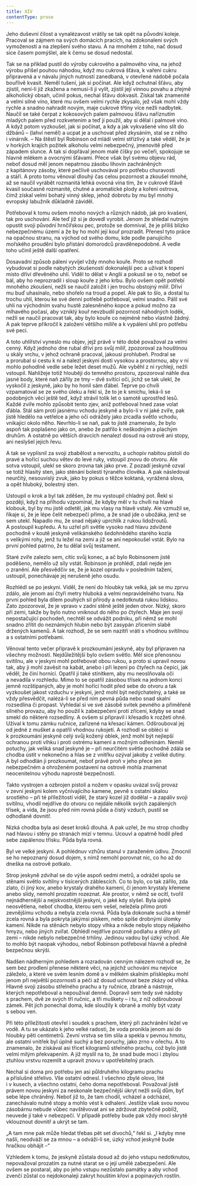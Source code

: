 ```yaml
---
title: XIV
contentType: prose
---
```


<section>

Jeho duševní čilost a vynalézavost vrátily se tak opět na původní koleje. Pracoval se zájmem na svých domácích pracích, na zdokonalení svých vymožeností a na zlepšení svého stavu. A na mnohém z toho, nač dosud sice časem pomýšlel, ale k čemu se dosud nedostal.

Tak se na příklad pustil do výroby cukrového a palmového vína, na jehož výrobu přišel pouhou náhodou, když mu cukrová šťáva, k vaření cukru připravená a v návalu jiných nutností zanedbaná, v otevřené nádobě počala bouřlivě kvasit. Neměl tušení, jak si počínat. Ale když ochutnal šťávu, aby zjistil, není-li již zkažena a nemusí-li ji vylít, zjistil její vinnou povahu a zřejmě alkoholický obsah, učinil pokus, nechal šťávu dokvasit. Získal tak znamenité a velmi silné víno, které mu ovšem velmi rychle zkysalo, jež však mohl vždy rychle a snadno nahradit novým, maje cukrové třtiny více nežli nadbytek. Naučil se také čerpat z kokosových palem palmovou šťávu naříznutím mladých palem před rozkvetením a teď jí použil, aby si dělal i palmové víno. A když potom vyzkoušel, jak si počínat, a kdy a jak vykvašené víno slít do džbánů – (lahví neměl) a ucpat je a uschovat před zkysáním, stal se z něho i vinárník. – Na štěstí byl Robinson od mládí velmi střízlivý a také věděl, že je v horkých krajích požitek alkoholu velmi nebezpečný, jmenovitě před západem slunce. A tak si dopřával jenom malé číšky po večeři, spokojuje se hlavně mlékem a ovocnými šťávami. Přece však byl svému objevu rád, neboť dosud měl jenom nepatrnou zásobu lihovin zachráněných z kapitánovy zásoby, které pečlivě uschovával pro potřebu churavosti a stáří. A proto tomu věnoval dlouhý čas celou pozornost a zkoušel mnohé, až se naučil vyrábět rozmanitá lehká ovocná vína tím, že v cukrové šťávě kvasil současně rozmanité, chutné a aromatické plody a koření ostrova, čímž získal velmi bohatý vinný sklep, jehož dobrotu by mu byl mnohý evropský labužník důkladně záviděl.

Potřeboval k tomu ovšem mnoho nových a různých nádob, jak pro kvašení, tak pro uschování. Ale teď již si je dovedl vyrobit. Jenom že shledal nutným opustit svoji původní hrnčířskou pec, protože se domníval, že je příliš blízko nebezpečnému území a že by ho mohl její kouř prozradit. Přenesl tyto práce na opačnou stranu, na východ od svého domu, kde podle panujícího mořského proudění bylo přistání domorodců pravděnepodobné. A vedle toho učinil ještě další opatření.

Dosavadní způsob pálení vyvíjel vždy mnoho kouře. Proto se rozhodl vybudovat si podle nabytých zkušeností dokonalejší pec a užívat k topení místo dříví dřevěného uhlí. Viděl to dělat v Anglii a pokusil se o to, neboť se bál, aby ho neprozradil i sloup kouře z jeho krbu. Bylo ovšem opět potřebí mnohého zkoušení, nežli se naučil založit i jen trochu obstojný milíř. Dříví mu buď uhasínalo, nebo shořelo na troud a popel. Ale pak to šlo, a dostal tu trochu uhlí, kterou ke své denní potřebě potřeboval, velmi snadno. Pálil své uhlí na východním svahu hustě zalesněného kopce a pokud možno za mlhavého počasí, aby vzniklý kouř nevzbudil pozornost náhodných loděk, nežli se naučil pracovat tak, aby bylo kouře co nejméně nebo vlastně žádný. A pak teprve přikročil k založení většího milíře a k vypálení uhlí pro potřebu své peci.

A toto uhlířství vyneslo mu objev, jejž právě v této době považoval za velmi cenný. Když jednoho dne rubal dříví pro svůj milíř, zpozoroval za houštinou u skály vrchu, v jehož ochraně pracoval, jakousi prohlubeň. Prodral se a prorubal si cestu k ní a nalezl jeskyni dosti vysokou a prostornou, aby v ní mohlo pohodlně vedle sebe ležet deset mužů. Ale vyběhl z ní rychleji, nežli vstoupil. Nahlížeje totiž hlouběji do temného prostoru, zpozoroval náhle dva jasné body, které naň zářily ze tmy – dvě svítící oči, jichž se tak ulekl, že vyskočil z jeskyně, jako by ho honil sám ďábel. Teprve po chvíli vzpamatoval se ze svého úleku a řekl si, že to je k smíchu, leká-li se podobných věcí ještě teď, když strávil tolik let o samotě uprostřed lesů. Každé zvíře mohlo způsobit tento zjev, aniž potřeboval hned zase volat ďábla. Stál sám proti jasnému vchodu jeskyně a bylo-li v ní jaké zvíře, pak jistě hledělo na vetřelce a jeho oči odrážely jako zrcadla světlo vchodu, vnikající okolo něho. Nevrhlo-li se naň, pak to jistě znamenalo, že bylo aspoň tak poplašeno jako on, anebo že patřilo k neškodným a plachým druhům. A ostatně po větších dravcích nenalezl dosud na ostrově ani stopy, ani neslyšel jejich řevu.

A tak se vyplísnil za svoji zbabělost a nervozitu, a uchopiv nabitou pistoli do pravé a hořící suchou větev do levé ruky, vstoupil znovu do otvoru. Ale sotva vstoupil, ulekl se skoro zrovna tak jako prve. Z pozadí jeskyně ozval se totiž hlasitý sten, jako sténání bolestí týraného člověka. A pak následoval neurčitý, nesouvislý zvuk, jako by pokus o těžce koktaná, vyrážená slova, a opět hluboký, bolestný sten.

Ustoupil o krok a byl tak zděšen, že mu vystoupil chladný pot. Řekl si později, když na příhodu vzpomínal, že kdyby měl v tu chvíli na hlavě klobouk, byl by mu jistě odletěl, jak mu vlasy na hlavě vstaly. Ale vzmužil se, říkaje si, že je lépe čelit nebezpečí přímo, a že snad jde o ubožáka, jenž se sem utekl. Napadlo mu, že snad nějaký uprchlík z rukou lidožroutů. A postoupil kupředu. A tu uzřel při světle vysoko nad hlavu zdvižené pochodně v koutě jeskyně velikánského šedohnědého starého kozla s velikými rohy, jenž tu ležel na zemi a již se ani nepokoušel vstát. Bylo na první pohled patrno, že tu dělal svůj testament.

Staré zvíře zalezlo sem, cítíc svůj konec, a ač bylo Robinsonem jistě poděšeno, nemělo už síly vstát. Robinson je prohlédl, zdali nejde jen o zranění. Ale přesvědčiv se, že je kozel opravdu v posledním tažení, ustoupil, ponechávaje jej nerušeně jeho osudu.

Rozhlédl se po jeskyni. Viděl, že není do hloubky tak velká, jak se mu zprvu zdálo, ale jenom asi čtyři metry hluboká a velmi nepravidelného tvaru. Na první pohled byla dílem pouhých sil přírody a nedotknutá rukou lidskou. Zato zpozoroval, že je vpravo v zadní stěně ještě jeden otvor. Nízký, skoro při zemi, takže by bylo nutno vniknout do něho po čtyřech. Maje jen svoji nepostačující pochodeň, nechtěl se odvážit podniku, při němž se mohl snadno zřítit do neznámých hlubin nebo být zasypán zřícením slabě držených kamenů. A tak rozhodl, že se sem nazítří vrátí s vhodnou svítilnou a s ostatními potřebami.

Věnoval tento večer přípravě k prozkoumání jeskyně, aby byl připraven na všechny možnosti. Nejdůležitější bylo ovšem světlo. Měl sice přenosnou svítilnu, ale v jeskyni mohl potřebovat obou rukou, a proto si upravil novou tak, aby ji mohl zavěsit na kabát, anebo i při lezení po čtyřech na čepici, jak věděl, že činí horníci. Opatřil ji také stínítkem, aby mu neoslňovala oči a nevadila v rozhledu. Mimo to se opatřil zásobou třísek na jednom konci jemně rozštípaných, aby je mohl hořící hodit před sebe do otvoru a tak vyzkoušet jakost vzduchu v jeskyni, jenž mohl být nedýchatelný, a také se vždy přesvědčit, nalézá-li se před ním pevná půda nebo snad skalní rozsedlina či propast. Vyhledal si ve své zásobě svitek pevného a přiměřeně silného provazu, aby ho použil k zabezpečení proti zřícení, kdyby se snad smekl do některé rozsedliny. A ovšem si připravil i křesadlo k rozžetí ohně. Užíval k tomu zámku ručnice, zařízené na křesací kámen. Odšrouboval jej od jedné z mušket a opatřil vhodnou rukojetí. A rozhodl se obléci si k prozkoumání jeskyně celý svůj kožený oblek, jenž mohl být nejlepší ochranou proti vlhku i proti ostrému kamení a možným odřeninám. Neměl potuchy, jak veliká snad jeskyně je – při neurčitém světle pochodně zdála se chodba ústit v nekonečno a hlas se z vnitřku ozýval jakoby z veliké dutiny. A byl odhodlán ji prozkoumat, neboť právě proň v jeho přece jen nebezpečném a ohroženém postavení na ostrově mohla znamenat neocenitelnou výhodu naprosté bezpečnosti.

Takto vystrojen a ozbrojen pistolí a nožem v opasku uvázal svůj provaz v zevní jeskyni kolem vyčnívajícího kamene, pevně s ostatní skalou srostlého – při té příležitostí viděl, že starý kozel již dodělal – a zapáliv svoji svítilnu, vhodil nejdříve do otvoru co nejdále několik svých zapálených třísek, a vida, že jsou před ním rovná půda a čistý vzduch, pustil se odhodlaně dovnitř.

Nízká chodba byla asi deset kroků dlouhá. A pak uzřel, že mu strop chodby nad hlavou i stěny po stranách mizí v temnu. Ucouvl a opatrně hodil před sebe zapálenou třísku. Půda byla rovná.

Byl ve velké jeskyni. A pohlédnuv vzhůru stanul v zaraženém údivu. Zmocnil se ho nepoznaný dosud dojem, s nímž nemohl porovnat nic, co ho až do dneška na ostrově potkalo.

Strop jeskyně zdvihal se do výše aspoň sedmi metrů, a odrážel spolu se stěnami světlo svítilny v tisícerých záblescích. Co to bylo, co tak zářilo, zda zlato, či jiný kov, anebo krystaly drahého kamení, či jenom krystaly křemene anebo slídy, nemohl prozatím rozeznat. Ale prostor, v němž se ocitl, tvořil nejnádhernější a nejskvostnější jeskyni, o jaké kdy slyšel. Byla úplně neosvětlena, neboť chodba, kterou sem vešel, neležela přímo proti zevnějšímu vchodu a nebyla zcela rovná. Půda byla dokonale suchá a téměř zcela rovná a byla pokryta jakýmsi pískem, nebo spíše drobnými úlomky kamení. Nikde na stěnách nebylo stopy vlhka a nikde nebylo stopy nějakého hmyzu, nebo jiných zvířat. Obhlédl nejdříve pozorně podlahu a stěny při zemi – nikde nebylo nebezpečné trhliny. Jedinou vadou byl úzký vchod. Ale to mohlo být naopak výhodou, neboť Robinson potřeboval hlavně a předně bezpečnou skrýši.

Nadšen nádherným pohledem a rozradován cenným nálezem rozhodl se, že sem bez prodlení přenese některé věci, na jejichž uchování mu nejvíce záleželo, a které ve svém lesním domě a v mělkém skalním přísklepku mohl jenom při největší pozornosti a péči až dosud uchovat beze zkázy od vlhka. Hlavně svoji zásobu střelného prachu a ty ručnice, zbraně a nástroje, kterých nepotřeboval a nepoužíval denně. Dopravil sem tedy své nádoby s prachem, dvě ze svých tří ručnic, a tři muškety – i tu, z níž odšrouboval zámek. Pět jich ponechal doma, kde sloužily k obraně a mohly být vzaty s sebou ven.

Při této příležitosti otevřel i soudek s prachem, který při zachránění ležel ve vodě. A tu se ukázalo k jeho velké radosti, že voda pronikla jenom asi do hloubky pěti centimetrů. Zevní vrstva se tím slila a spekla v pevnou hmotu, ale ostatní vnitřek byl úplně suchý a bez poruchy, jako zrno v ořechu. A to znamenalo, že získával asi třicet kilogramů střelného prachu, což bylo jistě velmi milým překvapením. A již myslil na to, že snad bude moci i zbylou ztuhlou vrstvu rozemlít a upravit znovu v upotřebitelný prach.

Nechal si doma pro potřebu jen asi půldruhého kilogramu prachu a příslušné střelivo. Vše ostatní odnesl. I všechno zbylé olovo, lité i v kusech, a všechno ostatní, čeho doma nepotřeboval. Považoval jistě právem novou jeskyni za neskonale bezpečnější úkryt nežli svůj dům, byť sebe lépe chráněný. Neboť již to, že tam chodil, vcházel a odcházel, zanechávalo nutně stopy a mohlo vést k odhalení. Jestliže však svou novou zásobárnu nebude vůbec navštěvovat ani se zdržovat zbytečně poblíž, neuvede jí také v nebezpečí. V případě potřeby bude pak vždy moci skrytě vklouznout dovnitř a ukrýt se tam.

„A tam mne pak může hledat třebas pět set divochů,“ řekl si. „I kdyby mne našli, neodváží se za mnou – a odváží-li se, úzký vchod jeskyně bude hračkou obhájit –“

Vzhledem k tomu, že jeskyně zůstala dosud až do jeho vstupu nedotknutou, nepovažoval prozatím za nutné starat se o její umělé zabezpečení. Ale ovšem se postaral, aby po jeho vstupu nezůstalo památky a aby vchod zvenčí zůstal co nejdokonaleji zakryt houštím křoví a popínavých rostlin.

</section>
